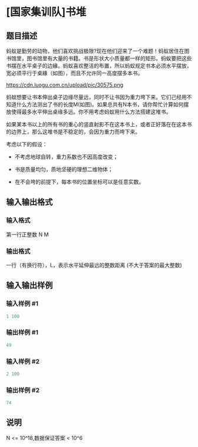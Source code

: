 # [国家集训队]书堆

## 题目描述

蚂蚁是勤劳的动物，他们喜欢挑战极限?现在他们迎来了一个难题！蚂蚁居住在图书馆里，图书馆里有大量的书籍。书是形状大小质量都一样的矩形。蚂蚁要把这些书摆在水平桌子的边緣。蚂蚁喜欢整洁的布置，所以蚂蚁规定书本必须水平摆放，宽必须平行于桌緣（如图），而且不允许同一高度摆多本书。

https://cdn.luogu.com.cn/upload/pic/30575.png

蚂蚁想要让书本伸出桌子边缘尽量远，同时不让书因为重力垮下来。它们己经用不知道什么方法测出了书的长度M(如图)。如果总共有N本书，请你帮忙计算如何摆放使得最多水平伸出桌缘多远。你不用考虑蚂蚁用什么方法搭建这堆书。

如果某本书以上的所有书的重心的竖直射影不在这本书上，或者正好落在在这本书的边界上，那么这堆书是不稳定的，会因为重力而垮下来。

考虑以下的假设：

- 不考虑地球自转，重力系数也不因高度改变；

- 书是质量均匀，质地坚硬的理想二维物体；

- 在不会垮的前提下，每本书的位置坐标可以是任意实数。

## 输入输出格式

### 输入格式

第一行正整数 N M

### 输出格式

一行（有换行符），L，表示水平延伸最远的整数距离 (不大于答案的最大整数)

## 输入输出样例

### 输入样例 #1

```cpp
1 100
```


### 输出样例 #1

```cpp
49
```


### 输入样例 #2

```cpp
2 100
```


### 输出样例 #2

```cpp
74
```


## 说明

 N <= 10^18,数据保证答案 < 10^6

